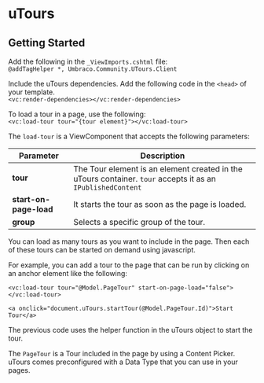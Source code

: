 # uTours

## Getting Started

Add the following in the `_ViewImports.cshtml` file:  
`@addTagHelper *, Umbraco.Community.UTours.Client`

Include the uTours dependencies. Add the following code in the `<head>` of your template.  
`<vc:render-dependencies></vc:render-dependencies>`

To load a tour in a page, use the following:  
`<vc:load-tour tour="{tour element}"></vc:load-tour>`

The `load-tour` is a ViewComponent that accepts the following parameters:

| Parameter            | Description                                                                 |
|----------------------|-----------------------------------------------------------------------------|
| **tour**             | The Tour element is an element created in the uTours container. `tour` accepts it as an `IPublishedContent` |
| **start-on-page-load** | It starts the tour as soon as the page is loaded.                           |
| **group**            | Selects a specific group of the tour.                                        |

You can load as many tours as you want to include in the page. Then each of these tours can be started on demand using javascript.

For example, you can add a tour to the page that can be run by clicking on an anchor element like the following:

```
<vc:load-tour tour="@Model.PageTour" start-on-page-load="false"></vc:load-tour>

<a onclick="document.uTours.startTour(@Model.PageTour.Id)">Start Tour</a>
```
The previous code uses the helper function in the uTours object to start the tour.

The `PageTour` is a Tour included in the page by using a Content Picker. uTours comes preconfigured with a Data Type that you can use in your pages.

